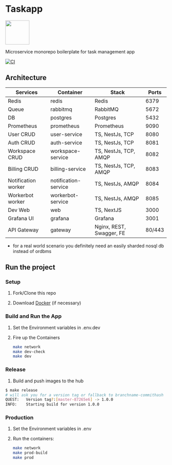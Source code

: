 # Taskapp

<img src="services/web/static/images/logo.svg" width="75"/>

Microservice monorepo boilerplate for task management app

[![CI](https://github.com/blacknred/full-taskapp/workflows/Build%20and%20release/badge.svg)](https://github.com/blacknred/full-taskapp/actions)

## Architecture

| Services             | Container            | Stack                    | Ports  |
| -------------------- | -------------------- | ------------------------ | ------ |
| Redis                | redis                | Redis                    | 6379   |
| Queue                | rabbitmq             | RabbitMQ                 | 5672   |
| DB                   | postgres             | Postgres                 | 5432   |
| Prometheus           | prometheus           | Prometheus               | 9090   |
| User CRUD            | user-service         | TS, NestJs, TCP          | 8080   |
| Auth CRUD            | auth-service         | TS, NestJs, TCP          | 8081   |
| Workspace CRUD       | workspace-service    | TS, NestJs, TCP, AMQP    | 8082   |
| Billing CRUD         | billing-service      | TS, NestJs, TCP, AMQP    | 8083   |
| Notification worker  | notification-service | TS, NestJs, AMQP         | 8084   |
| Workerbot worker     | workerbot-service    | TS, NestJs, AMQP         | 8085   |
| Dev Web              | web                  | TS, NextJS               | 3000   |
| Grafana UI           | grafana              | Grafana                  | 3001   |
| API Gateway          | gateway              | Nginx, REST, Swagger, FE | 80/443 |

- for a real world scenario you definitely need an easily sharded nosql db instead of ordbms

## Run the project

### Setup

1. Fork/Clone this repo

1. Download [Docker](https://docs.docker.com/docker-for-mac/install/) (if necessary)

### Build and Run the App

1. Set the Environment variables in .env.dev

1. Fire up the Containers

   ```sh
   make network
   make dev-check
   make dev
   ```

### Release

1. Build and push images to the hub

```sh
$ make release
# will ask you for a version tag or fallback to branchname-commithash
QUEST:   Version tag?:[master-87265e6] -> 1.0.0 
INFO:    Starting build for version 1.0.0
```

### Production

1. Set the Environment variables in .env

1. Run the containers:

   ```sh
   make network
   make prod-build
   make prod
   ```
